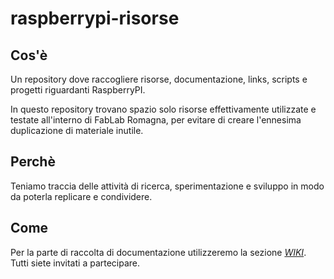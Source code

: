 # raspberrypi-risorse

## Cos'è
Un repository dove raccogliere risorse, documentazione, links, scripts e progetti riguardanti RaspberryPI.

In questo repository trovano spazio solo risorse effettivamente utilizzate e testate all'interno di FabLab Romagna, per evitare di creare l'ennesima duplicazione di materiale inutile.

## Perchè
Teniamo traccia delle attività di ricerca, sperimentazione e sviluppo in modo da poterla replicare e condividere.


## Come
Per la parte di raccolta di documentazione utilizzeremo la sezione _[WIKI](https://github.com/fablabromagna-org/raspberrypi-risorse/wiki)_. Tutti siete invitati a partecipare.
